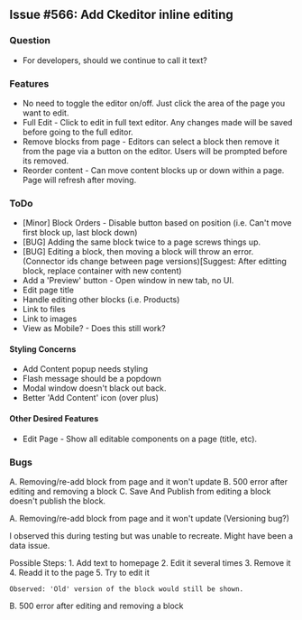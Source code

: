 ## Issue #566: Add Ckeditor inline editing

### Question

* For developers, should we continue to call it text?

### Features

* No need to toggle the editor on/off. Just click the area of the page you want to edit.
* Full Edit - Click to edit in full text editor. Any changes made will be saved before going to the full editor.
* Remove blocks from page - Editors can select a block then remove it from the page via a button on the editor. Users will be prompted before its removed.
* Reorder content - Can move content blocks up or down within a page. Page will refresh after moving.

### ToDo

* [Minor] Block Orders - Disable button based on position (i.e. Can't move first block up, last block down)
* [BUG] Adding the same block twice to a page screws things up.
* [BUG] Editing a block, then moving a block will throw an error. (Connector ids change between page versions)[Suggest: After editting block, replace container with new content)
* Add a 'Preview' button - Open window in new tab, no UI.
* Edit page title
* Handle editing other blocks (i.e. Products)
* Link to files
* Link to images
* View as Mobile? - Does this still work?


#### Styling Concerns

* Add Content popup needs styling
* Flash message should be a popdown
* Modal window doesn't black out back.
* Better 'Add Content' icon (over plus)

#### Other Desired Features

* Edit Page - Show all editable components on a page (title, etc).

### Bugs

A. Removing/re-add block from page and it won't update
B. 500 error after editing and removing a block
C. Save And Publish from editing a block doesn't publish the block.

A. Removing/re-add block from page and it won't update   (Versioning bug?)

I observed this during testing but was unable to recreate. Might have been a data issue.

Possible Steps:
    1. Add text to homepage
    2. Edit it several times
    3. Remove it
    4. Readd it to the page
    5. Try to edit it

    Observed: 'Old' version of the block would still be shown.

B. 500 error after editing and removing a block


